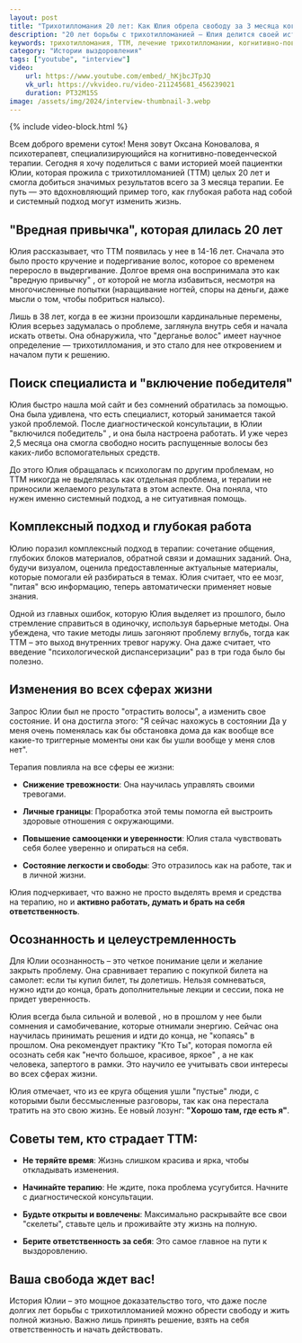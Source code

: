 ```yaml
---
layout: post
title: "Трихотилломания 20 лет: Как Юлия обрела свободу за 3 месяца когнитивно-поведенческой терапии"
description: "20 лет борьбы с трихотилломанией — Юлия делится своей историей. Узнайте, как комплексный подход, работа с сознанием и осознанность помогли ей справиться с ТТМ всего за 3 месяца."
keywords: трихотилломания, ТТМ, лечение трихотилломании, когнитивно-поведенческая терапия, КПТ, осознанность, самооценка, личные границы, психотерапия, как справиться с ТТМ, Оксана Коновалова психотерапевт
category: "Истории выздоровления"
tags: ["youtube", "interview"]
video:
    url: https://www.youtube.com/embed/_hKjbcJTpJQ
    vk_url: https://vkvideo.ru/video-211245681_456239021
    duration: PT32M15S
image: /assets/img/2024/interview-thumbnail-3.webp
---
```


{% include video-block.html %}


Всем доброго времени суток! Меня зовут Оксана Коновалова, я психотерапевт, специализирующийся на когнитивно-поведенческой терапии. Сегодня я хочу поделиться с вами историей моей пациентки Юлии, которая прожила с трихотилломанией (ТТМ) целых 20 лет и смогла добиться значимых результатов всего за 3 месяца терапии. Ее путь — это вдохновляющий пример того, как глубокая работа над собой и системный подход могут изменить жизнь.

## "Вредная привычка", которая длилась 20 лет

Юлия рассказывает, что ТТМ появилась у нее в 14-16 лет. Сначала это было просто кручение и подергивание волос, которое со временем переросло в выдергивание. Долгое время она воспринимала это как "вредную привычку" , от которой не могла избавиться, несмотря на многочисленные попытки (наращивание ногтей, споры на деньги, даже мысли о том, чтобы побриться налысо).

Лишь в 38 лет, когда в ее жизни произошли кардинальные перемены, Юлия всерьез задумалась о проблеме, заглянула внутрь себя и начала искать ответы. Она обнаружила, что "дерганье волос" имеет научное определение — трихотилломания, и это стало для нее откровением и началом пути к решению.

## Поиск специалиста и "включение победителя"

Юлия быстро нашла мой сайт и без сомнений обратилась за помощью. Она была удивлена, что есть специалист, который занимается такой узкой проблемой. После диагностической консультации, в Юлии "включился победитель" , и она была настроена работать. И уже через 2,5 месяца она смогла свободно носить распущенные волосы без каких-либо вспомогательных средств.

До этого Юлия обращалась к психологам по другим проблемам, но ТТМ никогда не выделялась как отдельная проблема, и терапии не приносили желаемого результата в этом аспекте. Она поняла, что нужен именно системный подход, а не ситуативная помощь.

## Комплексный подход и глубокая работа

Юлию поразил комплексный подход в терапии: сочетание общения, глубоких блоков материалов, обратной связи и домашних заданий. Она, будучи визуалом, оценила предоставленные актуальные материалы, которые помогали ей разбираться в темах. Юлия считает, что ее мозг, "питая" всю информацию, теперь автоматически применяет новые знания.

Одной из главных ошибок, которую Юлия выделяет из прошлого, было стремление справиться в одиночку, используя барьерные методы. Она убеждена, что такие методы лишь загоняют проблему вглубь, тогда как ТТМ – это выход внутренних тревог наружу. Она даже считает, что введение "психологической диспансеризации" раз в три года было бы полезно.

## Изменения во всех сферах жизни

Запрос Юлии был не просто "отрастить волосы", а изменить свое состояние. И она достигла этого: "Я сейчас нахожусь в состоянии Да у меня очень поменялась как бы обстановка дома да как вообще все какие-то триггерные моменты они как бы ушли вообще у меня слов нет".

Терапия повлияла на все сферы ее жизни:

- **Снижение тревожности**: Она научилась управлять своими тревогами.

- **Личные границы**: Проработка этой темы помогла ей выстроить здоровые отношения с окружающими.

- **Повышение самооценки и уверенности**: Юлия стала чувствовать себя более уверенно и опираться на себя.

- **Состояние легкости и свободы**: Это отразилось как на работе, так и в личной жизни.

Юлия подчеркивает, что важно не просто выделять время и средства на терапию, но и **активно работать, думать и брать на себя ответственность**.

## Осознанность и целеустремленность

Для Юлии осознанность – это четкое понимание цели и желание закрыть проблему. Она сравнивает терапию с покупкой билета на самолет: если ты купил билет, ты долетишь. Нельзя сомневаться, нужно идти до конца, брать дополнительные лекции и сессии, пока не придет уверенность.

Юлия всегда была сильной и волевой , но в прошлом у нее были сомнения и самобичевание, которые отнимали энергию. Сейчас она научилась принимать решения и идти до конца, не "копаясь" в прошлом. Она рекомендует практику "Кто Ты", которая помогла ей осознать себя как "нечто большое, красивое, яркое" , а не как человека, запертого в рамки. Это научило ее учитывать свои интересы во всех сферах жизни.

Юлия отмечает, что из ее круга общения ушли "пустые" люди, с которыми были бессмысленные разговоры, так как она перестала тратить на это свою жизнь. Ее новый лозунг: **"Хорошо там, где есть я"**.

## Советы тем, кто страдает ТТМ:

- **Не теряйте время**: Жизнь слишком красива и ярка, чтобы откладывать изменения.

- **Начинайте терапию**: Не ждите, пока проблема усугубится. Начните с диагностической консультации.

- **Будьте открыты и вовлечены**: Максимально раскрывайте все свои "скелеты", ставьте цель и проживайте эту жизнь на полную.

- **Берите ответственность за себя**: Это самое главное на пути к выздоровлению.

## Ваша свобода ждет вас!

История Юлии – это мощное доказательство того, что даже после долгих лет борьбы с трихотилломанией можно обрести свободу и жить полной жизнью. Важно лишь принять решение, взять на себя ответственность и начать действовать.